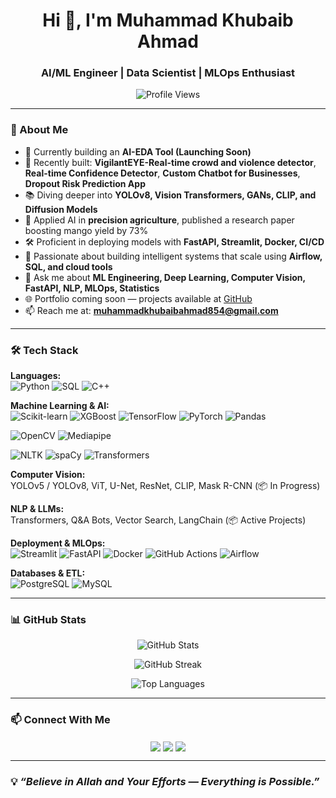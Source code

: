 <h1 align="center">Hi 👋, I'm Muhammad Khubaib Ahmad</h1>
<h3 align="center">AI/ML Engineer | Data Scientist | MLOps Enthusiast</h3>

<p align="center">
  <img src="https://komarev.com/ghpvc/?username=Khubaib8281&label=Profile%20views&color=0e75b6&style=flat" alt="Profile Views" />
</p>

---

### 🚀 About Me

- 🔬 Currently building an **AI-EDA Tool (Launching Soon)**
- 🤖 Recently built: **VigilantEYE-Real-time crowd and violence detector**, **Real-time Confidence Detector**, **Custom Chatbot for Businesses**, **Dropout Risk Prediction App**
- 📚 Diving deeper into **YOLOv8, Vision Transformers, GANs, CLIP, and Diffusion Models**
- 🧠 Applied AI in **precision agriculture**, published a research paper boosting mango yield by 73%
- 🛠️ Proficient in deploying models with **FastAPI, Streamlit, Docker, CI/CD**
- 🧪 Passionate about building intelligent systems that scale using **Airflow, SQL, and cloud tools**
- 💬 Ask me about **ML Engineering, Deep Learning, Computer Vision, FastAPI, NLP, MLOps, Statistics**
- 🌐 Portfolio coming soon — projects available at [GitHub](https://github.com/Khubaib8281)
- 📫 Reach me at: **muhammadkhubaibahmad854@gmail.com**

---

### 🛠️ Tech Stack

**Languages:**  
![Python](https://img.shields.io/badge/Python-3776AB?style=for-the-badge&logo=python&logoColor=white)
![SQL](https://img.shields.io/badge/SQL-003B57?style=for-the-badge&logo=mysql&logoColor=white)
![C++](https://img.shields.io/badge/C++-00599C?style=for-the-badge&logo=cplusplus&logoColor=white)

**Machine Learning & AI:**  
![Scikit-learn](https://img.shields.io/badge/Scikit--learn-F7931E?style=for-the-badge&logo=scikit-learn&logoColor=white)
![XGBoost](https://img.shields.io/badge/XGBoost-FF6600?style=for-the-badge)
![TensorFlow](https://img.shields.io/badge/TensorFlow-FF6F00?style=for-the-badge&logo=tensorflow&logoColor=white)
![PyTorch](https://img.shields.io/badge/PyTorch-EE4C2C?style=for-the-badge&logo=pytorch&logoColor=white)
![Pandas](https://img.shields.io/badge/Pandas-150458?style=for-the-badge&logo=pandas&logoColor=white)

<!-- CV Libraries -->
![OpenCV](https://img.shields.io/badge/OpenCV-5C3EE8?style=for-the-badge&logo=opencv&logoColor=white)
![Mediapipe](https://img.shields.io/badge/MediaPipe-FFCC00?style=for-the-badge&logo=google&logoColor=black)

<!-- NLP Libraries -->
![NLTK](https://img.shields.io/badge/NLTK-76B900?style=for-the-badge)
![spaCy](https://img.shields.io/badge/spaCy-09A3D5?style=for-the-badge)
![Transformers](https://img.shields.io/badge/HuggingFace_Transformers-FFD21F?style=for-the-badge&logo=huggingface&logoColor=black)


**Computer Vision:**  
YOLOv5 / YOLOv8, ViT, U-Net, ResNet, CLIP, Mask R-CNN (📦 In Progress)

**NLP & LLMs:**  
Transformers, Q&A Bots, Vector Search, LangChain (📦 Active Projects)

**Deployment & MLOps:**  
![Streamlit](https://img.shields.io/badge/Streamlit-FF4B4B?style=for-the-badge&logo=streamlit&logoColor=white)
![FastAPI](https://img.shields.io/badge/FastAPI-009688?style=for-the-badge)
![Docker](https://img.shields.io/badge/Docker-2496ED?style=for-the-badge&logo=docker&logoColor=white)
![GitHub Actions](https://img.shields.io/badge/GitHub%20Actions-2088FF?style=for-the-badge&logo=githubactions&logoColor=white)
![Airflow](https://img.shields.io/badge/Airflow-017CEE?style=for-the-badge&logo=apacheairflow&logoColor=white)

**Databases & ETL:**  
![PostgreSQL](https://img.shields.io/badge/PostgreSQL-336791?style=for-the-badge&logo=postgresql&logoColor=white)
![MySQL](https://img.shields.io/badge/MySQL-005C84?style=for-the-badge&logo=mysql&logoColor=white)

---

### 📊 GitHub Stats

<p align="center">
  <img src="https://github-readme-stats.vercel.app/api?username=Khubaib8281&show_icons=true&theme=radical" alt="GitHub Stats" />
</p>

<p align="center">
  <img src="https://github-readme-streak-stats.herokuapp.com/?user=Khubaib8281&theme=radical" alt="GitHub Streak" />
</p>

<p align="center">
  <img src="https://github-readme-stats.vercel.app/api/top-langs/?username=Khubaib8281&layout=compact&theme=radical" alt="Top Languages" />
</p>

---

### 📫 Connect With Me

<p align="center">
  <a href="https://linkedin.com/in/muhammad-khubaib-ahmad-" target="_blank"><img align="center" src="https://img.shields.io/badge/LinkedIn-0A66C2?style=for-the-badge&logo=linkedin&logoColor=white" /></a>
  <a href="mailto:muhammadkhubaibahmad854@gmail.com" target="_blank"><img align="center" src="https://img.shields.io/badge/Gmail-D14836?style=for-the-badge&logo=gmail&logoColor=white" /></a>
  <a href="https://github.com/Khubaib8281" target="_blank"><img align="center" src="https://img.shields.io/badge/GitHub-171515?style=for-the-badge&logo=github&logoColor=white" /></a>
</p>

---

### 💡 *“Believe in Allah and Your Efforts — Everything is Possible.”*
